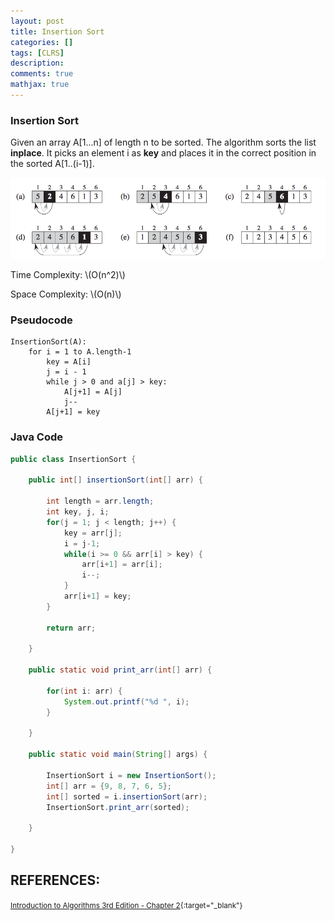 ```yaml
---
layout: post
title: Insertion Sort
categories: []
tags: [CLRS]
description:
comments: true
mathjax: true
---
```


### Insertion Sort
Given an array A[1...n] of length n to be sorted. The algorithm sorts the list **inplace**. It picks an element i as **key** and places it in the correct position in the sorted A[1..(i-1)].

![Insert Sort Visualization](/assets/2017-07-13-insertion-sort/fig-1-insertion-sort.png?raw=true)

Time Complexity: \\(O(n^2)\\)

Space Complexity: \\(O(n)\\)

### Pseudocode

```
InsertionSort(A):
    for i = 1 to A.length-1
        key = A[i]
        j = i - 1
        while j > 0 and a[j] > key:
            A[j+1] = A[j]
            j--
        A[j+1] = key
```

### Java Code

```java
public class InsertionSort {
    
    public int[] insertionSort(int[] arr) {
        
        int length = arr.length;
        int key, j, i;
        for(j = 1; j < length; j++) {
            key = arr[j];
            i = j-1;
            while(i >= 0 && arr[i] > key) {
                arr[i+1] = arr[i];
                i--;
            }
            arr[i+1] = key;
        }
        
        return arr;
        
    }
    
    public static void print_arr(int[] arr) {
        
        for(int i: arr) {
            System.out.printf("%d ", i);
        }
        
    }

    public static void main(String[] args) {
        
        InsertionSort i = new InsertionSort();
        int[] arr = {9, 8, 7, 6, 5};
        int[] sorted = i.insertionSort(arr);
        InsertionSort.print_arr(sorted);

    }

}
```

## REFERENCES:

<small>[Introduction to Algorithms 3rd Edition - Chapter 2](https://web.njit.edu/~wl256/download/cs610/Introduction-to-algorithm-3rdEdition.pdf){:target="_blank"}</small>